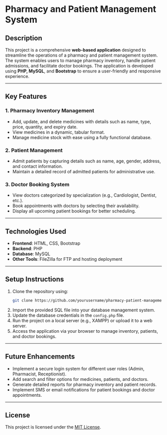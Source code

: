 # Pharmacy and Patient Management System

## Description
This project is a comprehensive **web-based application** designed to streamline the operations of a pharmacy and patient management system. The system enables users to manage pharmacy inventory, handle patient admissions, and facilitate doctor bookings. The application is developed using **PHP, MySQL**, and **Bootstrap** to ensure a user-friendly and responsive experience.

---

## Key Features

### 1. Pharmacy Inventory Management
- Add, update, and delete medicines with details such as name, type, price, quantity, and expiry date.
- View medicines in a dynamic, tabular format.
- Manage medicine stock with ease using a fully functional database.

### 2. Patient Management
- Admit patients by capturing details such as name, age, gender, address, and contact information.
- Maintain a detailed record of admitted patients for administrative use.

### 3. Doctor Booking System
- View doctors categorized by specialization (e.g., Cardiologist, Dentist, etc.).
- Book appointments with doctors by selecting their availability.
- Display all upcoming patient bookings for better scheduling.

---

## Technologies Used
- **Frontend**: HTML, CSS, Bootstrap  
- **Backend**: PHP  
- **Database**: MySQL  
- **Other Tools**: FileZilla for FTP and hosting deployment  

---

## Setup Instructions
1. Clone the repository using:  
   ```bash
   git clone https://github.com/yourusername/pharmacy-patient-management.git
   ```  
2. Import the provided SQL file into your database management system.  
3. Update the database credentials in the `config.php` file.  
4. Run the project on a local server (e.g., XAMPP) or upload it to a web server.  
5. Access the application via your browser to manage inventory, patients, and doctor bookings.

---

## Future Enhancements
- Implement a secure login system for different user roles (Admin, Pharmacist, Receptionist).  
- Add search and filter options for medicines, patients, and doctors.  
- Generate detailed reports for pharmacy inventory and patient records.  
- Implement SMS or email notifications for patient bookings and doctor appointments.  

---

## License
This project is licensed under the [MIT License](LICENSE).
